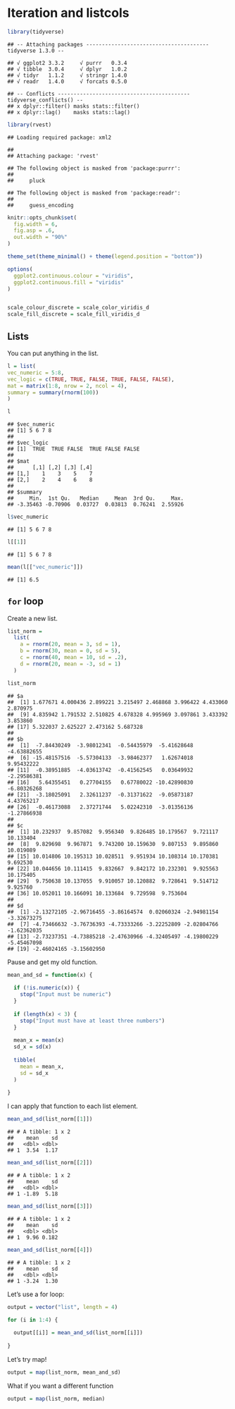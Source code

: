 Iteration and listcols
================

``` r
library(tidyverse)
```

    ## -- Attaching packages --------------------------------------- tidyverse 1.3.0 --

    ## √ ggplot2 3.3.2     √ purrr   0.3.4
    ## √ tibble  3.0.4     √ dplyr   1.0.2
    ## √ tidyr   1.1.2     √ stringr 1.4.0
    ## √ readr   1.4.0     √ forcats 0.5.0

    ## -- Conflicts ------------------------------------------ tidyverse_conflicts() --
    ## x dplyr::filter() masks stats::filter()
    ## x dplyr::lag()    masks stats::lag()

``` r
library(rvest)
```

    ## Loading required package: xml2

    ## 
    ## Attaching package: 'rvest'

    ## The following object is masked from 'package:purrr':
    ## 
    ##     pluck

    ## The following object is masked from 'package:readr':
    ## 
    ##     guess_encoding

``` r
knitr::opts_chunk$set(
  fig.width = 6,
  fig.asp = .6,
  out.width = "90%"
)

theme_set(theme_minimal() + theme(legend.position = "bottom"))

options(
  ggplot2.continuous.colour = "viridis",
  ggplot2.continuous.fill = "viridis"
)


scale_colour_discrete = scale_color_viridis_d
scale_fill_discrete = scale_fill_viridis_d
```

## Lists

You can put anything in the list.

``` r
l = list(
vec_numeric = 5:8,
vec_logic = c(TRUE, TRUE, FALSE, TRUE, FALSE, FALSE),
mat = matrix(1:8, nrow = 2, ncol = 4),
summary = summary(rnorm(100))
)
```

``` r
l
```

    ## $vec_numeric
    ## [1] 5 6 7 8
    ## 
    ## $vec_logic
    ## [1]  TRUE  TRUE FALSE  TRUE FALSE FALSE
    ## 
    ## $mat
    ##      [,1] [,2] [,3] [,4]
    ## [1,]    1    3    5    7
    ## [2,]    2    4    6    8
    ## 
    ## $summary
    ##     Min.  1st Qu.   Median     Mean  3rd Qu.     Max. 
    ## -3.35463 -0.70906  0.03727  0.03813  0.76241  2.55926

``` r
l$vec_numeric
```

    ## [1] 5 6 7 8

``` r
l[[1]]
```

    ## [1] 5 6 7 8

``` r
mean(l[["vec_numeric"]])
```

    ## [1] 6.5

## `for` loop

Create a new list.

``` r
list_norm = 
  list(
    a = rnorm(20, mean = 3, sd = 1),
    b = rnorm(30, mean = 0, sd = 5),
    c = rnorm(40, mean = 10, sd = .2),
    d = rnorm(20, mean = -3, sd = 1)
  )
```

``` r
list_norm
```

    ## $a
    ##  [1] 1.677671 4.000436 2.899221 3.215497 2.468868 3.996422 4.433060 2.870975
    ##  [9] 4.835942 1.791532 2.510825 4.678328 4.995969 3.097861 3.433392 3.853860
    ## [17] 5.322037 2.625227 2.473162 5.687328
    ## 
    ## $b
    ##  [1]  -7.84430249  -3.98012341  -0.54435979  -5.41628648  -4.63882655
    ##  [6] -15.48157516  -5.57304133  -3.98462377   1.62674018   9.95432222
    ## [11]  -0.38951885  -4.03613742  -0.41562545   0.03649932  -2.29586381
    ## [16]   5.64355451   0.27704155   0.67780022 -10.42890830  -6.80326268
    ## [21]  -3.18025091   2.32611237  -0.31371622  -9.05873187   4.43765217
    ## [26]  -0.46173088   2.37271744   5.02242310  -3.01356136  -1.27866938
    ## 
    ## $c
    ##  [1] 10.232937  9.857082  9.956340  9.826485 10.179567  9.721117 10.133404
    ##  [8]  9.829698  9.967871  9.743200 10.159630  9.807153  9.895860 10.019089
    ## [15] 10.014806 10.195313 10.028511  9.951934 10.108314 10.170381  9.692530
    ## [22] 10.044656 10.111415  9.832667  9.842172 10.232301  9.925563 10.175405
    ## [29]  9.750638 10.137055  9.910057 10.120882  9.728641  9.514712  9.925760
    ## [36] 10.052011 10.166091 10.133684  9.729598  9.753604
    ## 
    ## $d
    ##  [1] -2.13272105 -2.96716455 -3.86164574  0.02060324 -2.94981154 -3.32673275
    ##  [7] -4.73466632 -3.76736393 -4.73333266 -3.22252809 -2.02804766 -1.62362035
    ## [13] -2.73237351 -4.73885218 -2.47630966 -4.32405497 -4.19800229 -5.45467098
    ## [19] -2.46024165 -3.15602950

Pause and get my old function.

``` r
mean_and_sd = function(x) {
  
  if (!is.numeric(x)) {
    stop("Input must be numeric")
  }
  
  if (length(x) < 3) {
    stop("Input must have at least three numbers")
  }
  
  mean_x = mean(x)
  sd_x = sd(x)
  
  tibble(
    mean = mean_x,
    sd = sd_x
  )
  
}
```

I can apply that function to each list element.

``` r
mean_and_sd(list_norm[[1]])
```

    ## # A tibble: 1 x 2
    ##    mean    sd
    ##   <dbl> <dbl>
    ## 1  3.54  1.17

``` r
mean_and_sd(list_norm[[2]])
```

    ## # A tibble: 1 x 2
    ##    mean    sd
    ##   <dbl> <dbl>
    ## 1 -1.89  5.18

``` r
mean_and_sd(list_norm[[3]])
```

    ## # A tibble: 1 x 2
    ##    mean    sd
    ##   <dbl> <dbl>
    ## 1  9.96 0.182

``` r
mean_and_sd(list_norm[[4]])
```

    ## # A tibble: 1 x 2
    ##    mean    sd
    ##   <dbl> <dbl>
    ## 1 -3.24  1.30

Let’s use a for loop:

``` r
output = vector("list", length = 4)

for (i in 1:4) {
  
  output[[i]] = mean_and_sd(list_norm[[i]])
  
}
```

Let’s try map\!

``` r
output = map(list_norm, mean_and_sd)
```

What if you want a different function

``` r
output = map(list_norm, median)
```
